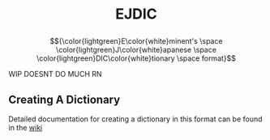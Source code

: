 # <p align="center">EJDIC</p>
$${\color{lightgreen}E\color{white}minent's \space \color{lightgreen}J\color{white}apanese \space \color{lightgreen}DIC\color{white}tionary \space format}$$

WIP DOESNT DO MUCH RN

## Creating A Dictionary

Detailed documentation for creating a dictionary in this format can be found in the [wiki](https://github.com/cademcniven/ejdic/wiki/Creating-A-Dictionary)
